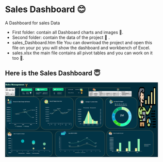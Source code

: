 <h1> Sales Dashboard 😊</h1>
<p1>A Dashboard for sales Data </p1>
<ul>
 <li> First folder: contain all Dashboard charts and images 📂.</li>
 <li> Second folder: contain the data of the project 📄 .</li>
 <li> sales_Dashboard.htm file You can download the project and open this file on your pc you will show the dashboard and workbench of Excel.</li>
<li>  sales.xlsx the main file contains all pivot tables and you can work on it too 🔎.</li>
</ul>
  <h2> Here is the Sales Dashboard 😇</h2>
  <img src="sales.PNG">

  

